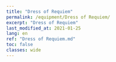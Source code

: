 ```yaml
---
title: "Dress of Requiem"
permalink: /equipment/Dress of Requiem/
excerpt: "Dress of Requiem"
last_modified_at: 2021-01-25
lang: en
ref: "Dress of Requiem.md"
toc: false
classes: wide
---
```


